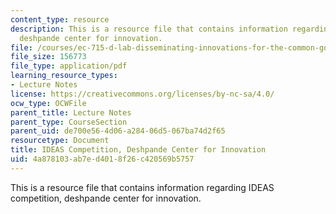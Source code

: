 ```yaml
---
content_type: resource
description: This is a resource file that contains information regarding IDEAS competition,
  deshpande center for innovation.
file: /courses/ec-715-d-lab-disseminating-innovations-for-the-common-good-spring-2007/4a878103ab7ed4018f26c420569b5757_MITEC_715S07_notes03.pdf
file_size: 156773
file_type: application/pdf
learning_resource_types:
- Lecture Notes
license: https://creativecommons.org/licenses/by-nc-sa/4.0/
ocw_type: OCWFile
parent_title: Lecture Notes
parent_type: CourseSection
parent_uid: de700e56-4d06-a284-06d5-067ba74d2f65
resourcetype: Document
title: IDEAS Competition, Deshpande Center for Innovation
uid: 4a878103-ab7e-d401-8f26-c420569b5757
---
```

This is a resource file that contains information regarding IDEAS competition, deshpande center for innovation.